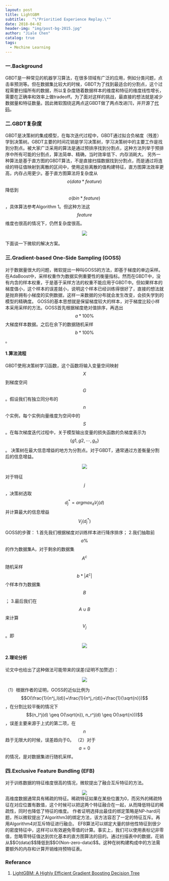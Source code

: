 ```yaml
---
layout: post
title: LightGBM
subtitle:   "\"Prioritied Experience Replay.\""
date: 2018-04-02
header-img: "img/post-bg-2015.jpg"
author: "Jiale Chen"
catalog: true
tags:
  - Mechine Learning
---
```


<script type="text/javascript" async src="//cdn.bootcss.com/mathjax/2.7.0/MathJax.js?config=TeX-AMS-MML_HTMLorMML"></script>
<script type="text/javascript" async src="https://cdnjs.cloudflare.com/ajax/libs/mathjax/2.7.1/MathJax.js?config=TeX-MML-AM_CHTML"></script>

### 一.Background
GBDT是一种常见的机器学习算法，在很多领域有广泛的应用，例如分类问题，点击率预测等。但在数据集比较大的时候，GBDT为了找到最适合的分割点，这个过程需要扫描所有的数据，所以复杂度随着数据样本的维度和特征的维度线性增长，需要在正确率和效率上做tradeoff。为了面对这样的挑战，最直接的想法就是减少数据量和特征数量。因此微软围绕这两点这GBDT做了两点改进[1]，并开源了[代码](https://github.com/Microsoft/LightGBM)。

### 二.GBDT复杂度
GBDT是决策树的集成模型，在每次迭代过程中，GBDT通过拟合负梯度（残差）学到决策树。GBDT主要的时间花销是学习决策树，学习决策树中的主要工作是找到分割点。被大家广泛采用的算法是通过预排序找到分割点，这种方法列举于预排序中所有可能的分割点，算法简单、精确，当时效率低下、内存消耗大。
另外一种算法是基于直方图的GBDT算法，不是直接扫描数据找到分割点，而是通过将连续的特征值映射到离散的区间中，使用这些离散的值构建特征，直方图算法效率更高，内存占用更少。基于直方图算法将复杂度从$$o(data*feature)$$降低到$$o(bin*feature)$$，具体算法参考Algorithm 1。但这种方法这$$feature$$维度也很高的情况下，仍然复杂度很高。
<center> <img src="https://github.com/starfolder/MarkdownPic/blob/Razor_Atmel/lightGBM_4.png?raw=true"  alt=" " /> </center>

下面谈一下微软的解决方案。
### 三.Gradient-based One-Side Sampling (GOSS)
对于数据量很大的问题，微软提出一种叫GOSS的方法，即基于梯度的单边采样。
在AdaBoost中，采样权重作为数据实例重要性的衡量指标。然而在GBDT中，没有内含的样本权重，于是基于采样方法的权重不能应用于GBDT中。但如果样本的梯度值小，这个样本的误差就小，说明这个样本已经训练得很好了，直接的想法就是抛弃拥有小梯度的实例数据，这样一来数据的分布就会发生改变，会损失学到的模型的精确度。
GOSS的基本思想就是保留梯度较大的样本，对于梯度比较小样本采用采样的方法。GOSS首先根据梯度绝对值排序，再选出$$a*100\%$$大梯度样本数据。之后在余下的数据随机采样$$b * 100\%$$。
#### 1.算法流程
GBDT使用决策树学习函数，这个函数将输入变量空间映射$$X$$到梯度空间$$G$$。假设我们有独立同分布的$$n$$个实例，每个实例向量维度为空间中的$$S$$。在每次梯度迭代过程中，关于模型输出变量的损失函数的负梯度表示为$$\{g1 , g2, \cdots, g_n\}$$。
决策树在最大信息增益的地方为分割点。对于GBDT，通常通过方差衡量分割后的信息增益。
<center> <img src="https://github.com/starfolder/MarkdownPic/blob/Razor_Atmel/lightGBM_1.png?raw=true"  alt=" " /> </center>

对于特征$$j$$，决策树选取$$d^{*}_j=argmax_dV_j(d)$$并计算最大的信息增益$$V_j(d_j^*)$$

GOSS的步骤：
1.首先我们根据梯度对训练样本进行降序排序；
2.我们抽取前$$a\%$$的作为数据集A，对于剩余的数据集$$A^c$$随机采样$$b*|A^c|$$个样本作为数据集$$B$$；
3.最后我们在$$A \cup B$$来计算$$V_j$$。即
<center> <img src="https://github.com/starfolder/MarkdownPic/blob/Razor_Atmel/lightGBM_2.png?raw=true"  alt=" " /> </center>

#### 2.理论分析
论文中也给出了这种做法可能带来的误差(证明不加赘述)：
<center> <img src="https://github.com/starfolder/MarkdownPic/blob/Razor_Atmel/lightGBM_3.png?raw=true"  alt=" " /> </center>

（1）根据作者的证明，GOSS的近似比例为$$O(\frac{1}{n^j_l(d)}+\frac{1}{n^j_r(d)}+\frac{1}{\sqrt{n}})$$，在分割比较平衡的情况下$$(n_l^j(d) \geq O(\sqrt{n}), n_r^j(d) \geq O(\sqrt{n}))$$，误差主要来源于上式的第二项，在$$n$$趋于无限大的时候，误差趋向于0。
（2）对于$$a=0$$的情况，是对数据集进行随机采样。

### 四.Exclusive Feature Bundling (EFB)
对于训练数据的特征维度很高的情况，微软提出了融合互斥特征的方法。
<center> <img src="https://github.com/starfolder/MarkdownPic/blob/Razor_Atmel/lightGBM_5.png?raw=true"  alt=" " /> </center>
高维度数据通常具有稀疏的特征。稀疏特征如果在某些位置为0，而另外的稀疏特征在对应位置有数值，这个时候可以把这两个特征融合在一起，从而降低特征的稀疏性，同时也降低了特征的维度。
作者证明选择出最佳的绑定策略是NP-hard问题，所以微软提出了Algorithm3的绑定方法，该方法容忍了一定的特征互斥。再用Algorithm4对互斥特征进行融合。
EFB算法可以绑定大量的排他性特征到很少的密度特征中，这样可以有效避免零值的计算。事实上，我们可以使用表标记非零值，忽略零特征值达到优化基本的直方图算法的目的。通过扫描表中的数据，花销从$$O(data)$$降低到$$O(Non-zero-data)$$。这种在树构建构成中的方法需要额外的内存和计算开销维持预特征表。

### Referance
1. [LightGBM: A Highly Efficient Gradient Boosting Decision Tree](https://papers.nips.cc/paper/6907-lightgbm-a-highly-efficient-gradient-boosting-decision-tree.pdf)